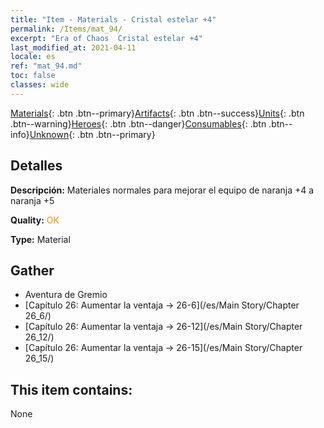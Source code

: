 ```yaml
---
title: "Item - Materials - Cristal estelar +4"
permalink: /Items/mat_94/
excerpt: "Era of Chaos  Cristal estelar +4"
last_modified_at: 2021-04-11
locale: es
ref: "mat_94.md"
toc: false
classes: wide
---
```

 [Materials](/es/Items/){: .btn .btn--primary}[Artifacts](/es/Items/Artifacts/){: .btn .btn--success}[Units](/es/Items/Units/){: .btn .btn--warning}[Heroes](/es/Items/Heroes/){: .btn .btn--danger}[Consumables](/es/Items/Consumables/){: .btn .btn--info}[Unknown](/es/Items/Unknown/){: .btn .btn--primary}

## Detalles
 **Descripción:** Materiales normales para mejorar el equipo de naranja +4 a naranja +5

 **Quality:** <span style="color: #FF8C00">OK</span>

 **Type:** Material

## Gather

*    Aventura de Gremio 
*    [Capítulo 26: Aumentar la ventaja -> 26-6](/es/Main Story/Chapter 26_6/) 
*    [Capítulo 26: Aumentar la ventaja -> 26-12](/es/Main Story/Chapter 26_12/) 
*    [Capítulo 26: Aumentar la ventaja -> 26-15](/es/Main Story/Chapter 26_15/) 

## This item contains:

  None

